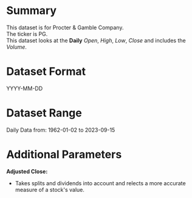 # Summary

This dataset is for Procter & Gamble Company.    
The ticker is PG.    
This dataset looks at the **Daily** _Open_, _High_, _Low_, _Close_ and includes the _Volume_.    


# Dataset Format  

YYYY-MM-DD    

# Dataset Range  

Daily Data from: 1962-01-02 to 2023-09-15         

# Additional Parameters  

**Adjusted Close:**  

* Takes splits and dividends into account and relects a more accurate measure of a stock's value.
